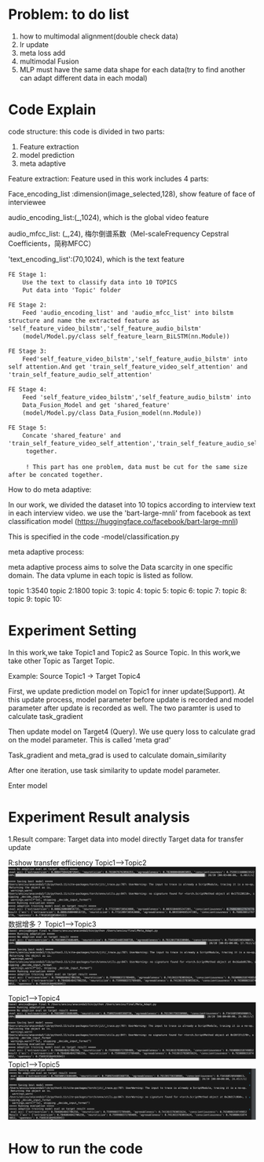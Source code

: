 # Problem: to do list

1. how to multimodal alignment(double check data)
2. lr update
3. meta loss add
4. multimodal Fusion
5. MLP must have the same data shape for each data(try to find another can adapt different data in each modal)

#  Code Explain

code structure: this code is divided in two parts:
1. Feature extraction
2. model prediction
3. meta adaptive

Feature extraction:
Feature used in this work includes 4 parts:

Face_encoding_list :dimension(image_selected,128), show feature of face of interviewee

audio_encoding_list:(_,1024), which is the global video feature

audio_mfcc_list: (_,24), 梅尔倒谱系数（Mel-scaleFrequency Cepstral Coefficients，简称MFCC）

'text_encoding_list':(70,1024), which is the text feature 


```
FE Stage 1:
    Use the text to classify data into 10 TOPICS
    Put data into 'Topic' folder
```
```
FE Stage 2:
    Feed 'audio_encoding_list' and 'audio_mfcc_list' into bilstm structure and name the extracted feature as 'self_feature_video_bilstm','self_feature_audio_bilstm'
    (model/Model.py/class self_feature_learn_BiLSTM(nn.Module))
```
```
FE Stage 3:
    Feed'self_feature_video_bilstm','self_feature_audio_bilstm' into self attention.And get 'train_self_feature_video_self_attention' and 'train_self_feature_audio_self_attention'
```
```
FE Stage 4:
    Feed 'self_feature_video_bilstm','self_feature_audio_bilstm' into 
    Data_Fusion_Model and get 'shared_feature'
    (model/Model.py/class Data_Fusion_model(nn.Module))
```
```
FE Stage 5:
    Concate 'shared_feature' and 'train_self_feature_video_self_attention','train_self_feature_audio_self_attention'
     together.

     ! This part has one problem, data must be cut for the same size after be concated together.
```


How to do meta adaptive:
    
 In our work, we divided the dataset into 10 topics according to interview text in each interview video. we use the 'bart-large-mnli' from facebook as text classification model (<https://huggingface.co/facebook/bart-large-mnli>)

 This is specified in the code -model/classification.py

 meta adaptive process:

   meta adaptive process aims to solve the Data scarcity in one specific domain.
   The data vplume in each topic is listed as follow.

   topic 1:3540
   topic 2:1800
   topic 3:
   topic 4:
   topic 5:
   topic 6:
   topic 7:
   topic 8:
   topic 9:
   topic 10:


# Experiment Setting

In this work,we take Topic1 and Topic2 as Source Topic. 
In this work,we take other Topic as Target Topic. 

Example: Source Topic1 -> Target Topic4 

First, we update prediction model on Topic1 for inner update(Support). At this update process, model parameter before update is recorded and model parameter after update is recorded as well. The two paramter is used to calculate task_gradient

Then update model on Target4 (Query). We use query loss to calculate grad on the model parameter. This is called 'meta grad'

Task_gradient and meta_grad is used to calculate domain_similarity

After one iteration, use task similarity to update model parameter.

Enter model 



# Experiment Result analysis

1.Result compare:
Target data into model directly
Target data for transfer update

R:show transfer efficiency
Topic1-->Topic2
![Alt text](image.png)
数据增多？
Topic1-->Topic3
![Alt text](image-1.png)

Topic1-->Topic4
![Alt text](image-2.png)
Topic1-->Topic5
![Alt text](image-3.png)
# How to run the code
